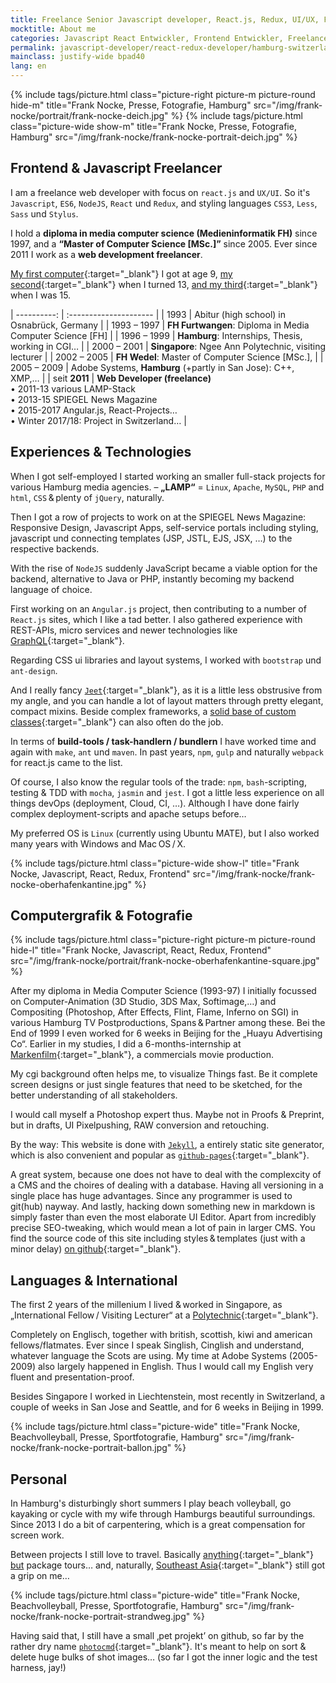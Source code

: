 ```yaml
---
title: Freelance Senior Javascript developer, React.js, Redux, UI/UX, Freelancer Mangotestword Kiwihamburg TODO
mocktitle: About me
categories: Javascript React Entwickler, Frontend Entwickler, Freelancer, Schweiz, Freelancer, Freiberufler, Zürich, Bern, Hamburg
permalink: javascript-developer/react-redux-developer/hamburg-switzerland/frank-nocke/
mainclass: justify-wide bpad40
lang: en
---
```



{% include tags/picture.html
  class="picture-right picture-m picture-round hide-m"
  title="Frank Nocke, Presse, Fotografie, Hamburg"
  src="/img/frank-nocke/portrait/frank-nocke-deich.jpg"
%}
{% include tags/picture.html
  class="picture-wide show-m"
  title="Frank Nocke, Presse, Fotografie, Hamburg"
  src="/img/frank-nocke/frank-nocke-portrait-deich.jpg"
%}


## Frontend & Javascript Freelancer

I am a freelance web developer with focus on `react.js` and `UX/UI`. So it's `Javascript`, `ES6`, `NodeJS`, `React` und `Redux`, and styling languages `CSS3`, `Less`, `Sass` und `Stylus`.

I hold a **diploma in media computer science (Medieninformatik FH)** since 1997, and a **“Master of Computer Science [MSc.]”** since 2005. Ever since 2011 I work as a **web development freelancer**.

[My first computer](https://de.wikipedia.org/wiki/Sinclair_ZX81){:target="_blank"} I got at age 9, [my second](https://de.wikipedia.org/wiki/Apple_IIe){:target="_blank"} when I turned 13, [and my third](https://de.wikipedia.org/wiki/Amiga_500){:target="_blank"} when I was 15.

| ----------: | :---------------------                                       |
|        1993 | Abitur (high school) in Osnabrück, Germany                   |
| 1993 – 1997 | **FH Furtwangen**: Diploma in Media Computer Science [FH]    |
| 1996 – 1999 | **Hamburg**: Internships, Thesis, working in CGI…            |
| 2000 – 2001 | **Singapore**: Ngee Ann Polytechnic, visiting lecturer       |
| 2002 – 2005 | **FH Wedel**: Master of Computer Science [MSc.],             |
| 2005 – 2009 | Adobe Systems, **Hamburg** (+partly in San Jose): C++, XMP,… |
| seit **2011** | **Web Developer (freelance)** <br> • 2011-13 various LAMP-Stack <br>• 2013-15 SPIEGEL News Magazine<br>• 2015-2017 Angular.js, React-Projects… <br>• Winter 2017/18: Project in Switzerland…  |

## Experiences & Technologies

When I got self-employed I started working an smaller full-stack projects for various Hamburg media agencies. – **„LAMP“** =&nbsp;`Linux`, `Apache`, `MySQL`, `PHP` and `html`, `CSS`&thinsp;&amp;&thinsp;plenty of `jQuery`, naturally.

Then I got a row of projects to work on at the SPIEGEL News Magazine: Responsive Design, Javascript Apps, self-service portals including styling, javascript und connecting templates (JSP, JSTL, EJS, JSX, …) to the respective backends.

With the rise of `NodeJS` suddenly JavaScript became a viable option for the backend, alternative to Java or PHP, instantly becoming my backend language of choice.

First working on an `Angular.js` project, then contributing to a number of `React.js` sites, which I like a tad better. I also gathered experience with REST-APIs, micro services and newer technologies like [GraphQL](http://graphql.org/learn/){:target="_blank"}.

Regarding CSS ui libraries and layout systems, I worked with `bootstrap` und `ant-design`.

And I really fancy [`Jeet`](http://jeet.gs/){:target="_blank"}, as it is a little less obstrusive from my angle, and you can handle a lot of layout matters through pretty elegant, compact mixins. Beside complex frameworks, a [solid base of custom classes](https://github.com/nocke/jekyll.nocke.de/tree/master/_sass){:target="_blank"} can also often do the job.

In terms of **build-tools / task-handlern / bundlern** I have worked time and again with `make`, `ant` und `maven`. In past years, `npm`, `gulp` and naturally `webpack` for react.js came to the list.

Of course, I also know the regular tools of the trade: `npm`, `bash`-scripting, testing &amp; TDD with `mocha`, `jasmin` and `jest`. I got a little less experience on all things devOps (deployment, Cloud, CI, …). Although I have done fairly complex deployment-scripts and apache setups before…

My preferred OS is `Linux` (currently using Ubuntu MATE), but I also worked many years with Windows and Mac&thinsp;OS&thinsp;/&thinsp;X.


{% include tags/picture.html
  class="picture-wide show-l"
  title="Frank Nocke, Javascript, React, Redux, Frontend"
  src="/img/frank-nocke/frank-nocke-oberhafenkantine.jpg"
%}

## Computergrafik & Fotografie

{% include tags/picture.html
  class="picture-right picture-m picture-round hide-l"
  title="Frank Nocke, Javascript, React, Redux, Frontend"
  src="/img/frank-nocke/portrait/frank-nocke-oberhafenkantine-square.jpg"
%}

After my diploma in Media Computer Science (1993-97) I initially focussed on Computer-Animation (3D Studio, 3DS Max, Softimage,…) and Compositing (Photoshop, After Effects, Flint, Flame, Inferno on SGI) in various Hamburg TV Post&shy;productions, Spans&thinsp;&amp;&thinsp;Partner among these. Bei the End of 1999 I even worked for 6 weeks in Beijing for the „Huayu Advertising Co“. Earlier in my studies, I did a 6-months-internship at [Markenfilm](http://www.markenfilm.com){:target="_blank"}, a commercials movie production.

My cgi background often helps me, to visualize Things fast. Be it complete screen designs or just single features that need to be sketched, for the better understanding of all stakeholders.

I would call myself a Photoshop expert thus. Maybe not in Proofs & Preprint, but in drafts, UI Pixelpushing, RAW conversion and retouching.

By the way: This website is done with [`Jekyll`](https://jekyllrb.com/), a entirely static site generator, which is also convenient and popular as [`github-pages`](https://pages.github.com/){:target="_blank"}.

A great system, because one does not have to deal with the complexcity of a CMS and the choires of dealing with a database. Having all versioning in a single place has huge advantages. Since any programmer is used to git(hub) nayway. And lastly, hacking down something new in markdown is simply faster than even the most elaborate UI Editor. Apart from incredibly precise SEO-tweaking, which would mean a lot of pain in larger CMS. You find the source code of this site including styles&thinsp;&amp;&thinsp;templates (just with a minor delay) [on github](https://github.com/nocke/jekyll.nocke.de){:target="_blank"}.


## Languages & International

The first 2 years of the millenium I lived &amp;&thinsp;worked in Singapore, as „International Fellow&thinsp;/ Visiting Lecturer“ at a [Polytechnic](http://www.np.edu.sg/ict){:target="_blank"}.

Completely on Englisch, together with british, scottish, kiwi and american fellows/flatmates. Ever since I speak Singlish, Cinglish and understand, whatever language the Scots are using. My time at Adobe Systems (2005-2009) also largely happened in English. Thus I would call my English very fluent and presentation-proof.

Besides Singapore I worked in Liechtenstein, most recently in Switzerland, a couple of weeks in San Jose and Seattle, and for 6 weeks in Beijing in 1999.

{% include tags/picture.html
  class="picture-wide"
  title="Frank Nocke, Beachvolleyball, Presse, Sportfotografie, Hamburg"
  src="/img/frank-nocke/frank-nocke-portrait-ballon.jpg"
%}


## Personal

In Hamburg's disturbingly short summers I play beach volleyball, go kayaking or cycle with my wife through Hamburgs beautiful surroundings. Since 2013 I do a bit of carpentering, which is a great compensation for screen work.

Between projects I still love to travel. Basically [anything](https://medium.com/nocke/frank-nocke-hamburg-hafen-bilder-d8458e108f03){:target="_blank"} [but](https://medium.com/nocke/frank-nocke-ballonfahrt-%C3%BCber-die-alpen-bilder-b5f21d85fda7) package tours… and, naturally, [Southeast&nbsp;Asia](https://hubud.org){:target="_blank"} still got a grip on me…

{% include tags/picture.html
  class="picture-wide"
  title="Frank Nocke, Beachvolleyball, Presse, Sportfotografie, Hamburg"
  src="/img/frank-nocke/frank-nocke-portrait-strandweg.jpg"
%}

Having said that, I still have a small ‚pet projekt’ on github, so far by the rather dry name [`photocmd`](https://github.com/nocke/photocmd){:target="_blank"}. It's meant to help on sort & delete huge bulks of shot images… (so far I got the inner logic and the test harness, jay!)
